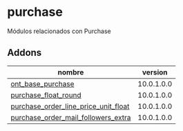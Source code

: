 purchase
=========
Módulos relacionados con Purchase


Addons
----------------
nombre | version
--- | ---
[ont_base_purchase](ont_base_purchase/) | 10.0.1.0.0
[purchase_float_round](purchase_float_round/) | 10.0.1.0.0
[purchase_order_line_price_unit_float](purchase_order_line_price_unit_float/) | 10.0.1.0.0
[purchase_order_mail_followers_extra](purchase_order_mail_followers_extra/) | 10.0.1.0.0
